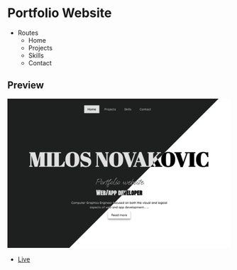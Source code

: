 # Portfolio Website

- Routes
    * Home
    * Projects  
    * Skills
    * Contact

## Preview

<div>
<img src='./src/assets/website_preview.png' alt='Portfolio website preview' />
</div>

* [Live](https://portfoliowebsite-rslz.onrender.com/)


